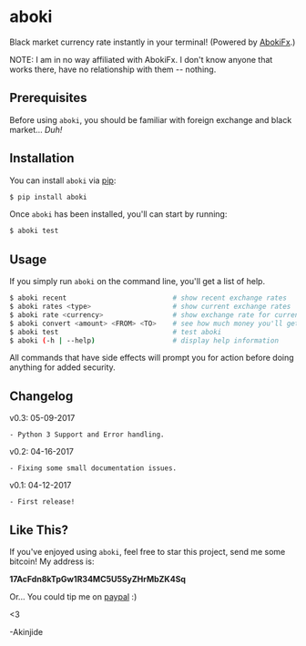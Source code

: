 # aboki

Black market currency rate instantly in your terminal! (Powered by
[AbokiFx](https://abokifx.com/).)

NOTE: I am in no way affiliated with AbokiFx. I don't know anyone that works there, have no relationship with them -- nothing.


## Prerequisites

Before using `aboki`, you should be familiar with foreign exchange and black market... *Duh!*


## Installation

You can install `aboki` via [pip](http://pip.readthedocs.org/en/latest/):

```bash
$ pip install aboki
```

Once `aboki` has been installed, you'll can start by running:

```bash
$ aboki test
```

## Usage

If you simply run `aboki` on the command line, you'll get a list of help.

```bash
$ aboki recent                          # show recent exchange rates
$ aboki rates <type>                    # show current exchange rates
$ aboki rate <currency>                 # show exchange rate for currency
$ aboki convert <amount> <FROM> <TO>    # see how much money you'll get if you sell
$ aboki test                            # test aboki
$ aboki (-h | --help)                   # display help information
```

All commands that have side effects will prompt you for action before doing anything for added security.

## Changelog

v0.3: 05-09-2017

    - Python 3 Support and Error handling.

v0.2: 04-16-2017

    - Fixing some small documentation issues.

v0.1: 04-12-2017

    - First release!


## Like This?

If you've enjoyed using `aboki`, feel free to star this project, send me some bitcoin!  My address
is:

**17AcFdn8kTpGw1R34MC5U5SyZHrMbZK4Sq**

Or...  You could tip me on [paypal](https://www.paypal.me/akinjide) :)

<3

-Akinjide
